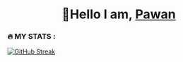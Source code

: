 <h1 align="center">👋Hello I am, <a href="https://pawan-gautam011.github.io/portfolio/"> Pawan </a></h1>
<h3 align="left">🔥   MY STATS :</h3>

<div align="left">
 <a href="https://git.io/streak-stats"><img src="https://streak-stats.demolab.com?user=" alt="GitHub Streak" /></a>
</div>

